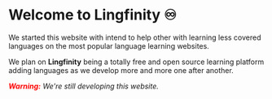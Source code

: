 # Welcome to **Lingfinity** ♾

We started this website with intend to help other with learning less covered languages on the most popular language learning websites.

We plan on **Lingfinity** being a totally free and open source learning platform adding languages as we develop more and more one after another.

<p><span style="color: red;"><i><b>Warning:</b></span> We're still developing this website.</i></p>